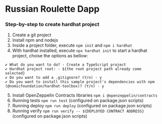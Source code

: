 # Russian Roulette Dapp

### Step-by-step to create hardhat project
1. Create a git project
2. Install npm and nodejs
3. Inside a project folder, execute `npm init` and `npm i hardhat`
4. With hardhat installed, execute `npx hardhat init` to start a hardhat project, choise the options as bellow:
```shell
✔ What do you want to do? · Create a TypeScript project
✔ Hardhat project root: · ${the root project path already come selected}
✔ Do you want to add a .gitignore? (Y/n) · y
✔ Do you want to install this sample project's dependencies with npm (@nomicfoundation/hardhat-toolbox)? (Y/n) · y
```
5. Install OpenZeppelin Contracts libraries `npm i @openzeppelin/contracts`
6. Running tests `npm run test` (configured on package.json scripts)
7. Running deploy `npm run deploy` (configured on package.json scripts)
8. Running verify `npm run verify -- ${DEPLOYED CONTRACT ADDRESS}` (configured on package.json scripts)